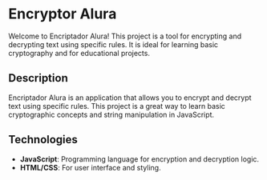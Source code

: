 # Encryptor Alura

Welcome to Encriptador Alura! This project is a tool for encrypting and decrypting text using specific rules. It is ideal for learning basic cryptography and for educational projects.



## Description

Encriptador Alura is an application that allows you to encrypt and decrypt text using specific rules. This project is a great way to learn basic cryptographic concepts and string manipulation in JavaScript.

## Technologies

-   **JavaScript**: Programming language for encryption and decryption logic.
-   **HTML/CSS**: For user interface and styling.